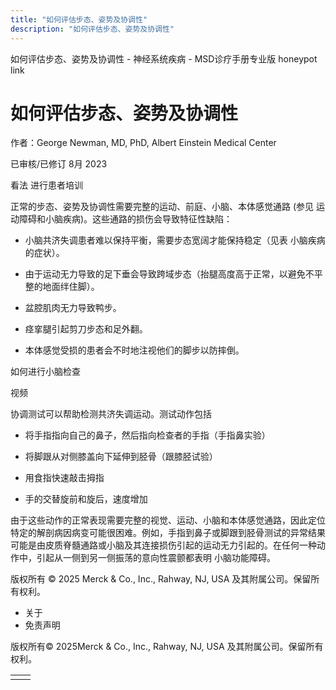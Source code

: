 ```yaml
---
title: "如何评估步态、姿势及协调性"
description: "如何评估步态、姿势及协调性"
---
```


﻿如何评估步态、姿势及协调性 \- 神经系统疾病 \- MSD诊疗手册专业版 honeypot link

# 如何评估步态、姿势及协调性

作者：George Newman, MD, PhD, Albert Einstein Medical Center

已审核/已修订 8月 2023

看法 进行患者培训

正常的步态、姿势及协调性需要完整的运动、前庭、小脑、本体感觉通路 (参见 运动障碍和小脑疾病)。这些通路的损伤会导致特征性缺陷：

- 小脑共济失调患者难以保持平衡，需要步态宽阔才能保持稳定（见表 小脑疾病的症状）。

- 由于运动无力导致的足下垂会导致跨域步态（抬腿高度高于正常，以避免不平整的地面绊住脚）。

- 盆腔肌肉无力导致鸭步。

- 痉挛腿引起剪刀步态和足外翻。

- 本体感觉受损的患者会不时地注视他们的脚步以防摔倒。


如何进行小脑检查



视频

协调测试可以帮助检测共济失调运动。测试动作包括

- 将手指指向自己的鼻子，然后指向检查者的手指（手指鼻实验）

- 将脚跟从对侧膝盖向下延伸到胫骨（跟膝胫试验）

- 用食指快速敲击拇指

- 手的交替旋前和旋后，速度增加


由于这些动作的正常表现需要完整的视觉、运动、小脑和本体感觉通路，因此定位特定的解剖病因病变可能很困难。例如，手指到鼻子或脚跟到胫骨测试的异常结果可能是由皮质脊髓通路或小脑及其连接损伤引起的运动无力引起的。在任何一种动作中，引起从一侧到另一侧振荡的意向性震颤都表明 小脑功能障碍。



版权所有 © 2025
Merck & Co., Inc., Rahway, NJ, USA 及其附属公司。保留所有权利。

- 关于
- 免责声明

版权所有© 2025Merck & Co., Inc., Rahway, NJ, USA 及其附属公司。保留所有权利。

|     |     |
| --- | --- |
|  |  |